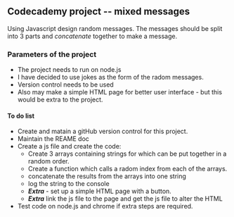 ## Codecademy project -- mixed messages

Using Javascript design random messages. The messages should be split into 3 parts and *concatenate* together to make a message.

### Parameters of the project 

* The project needs to run on node.js
* I have decided to use jokes as the form of the radom messages.
* Version control needs to be used
* Also may make a simple HTML page for better user interface - but this would be extra to the project. 

#### To do list 

* Create and matain a gitHub version control for this project. 
* Maintain the REAME doc
* Create a js file and create the code:
    + Create 3 arrays containing strings for which can be put together in a random order. 
    + Create a function which calls a radom index from each of the arrays. 
    + concatenate the results from the arrays into one string 
    + log the string to the console
    + ***Extra*** - set up a simple HTML page with a button.
    + ***Extra*** link the js file to the page and get the js file to alter the HTML
*  Test code on node.js and chrome if extra steps are required. 

